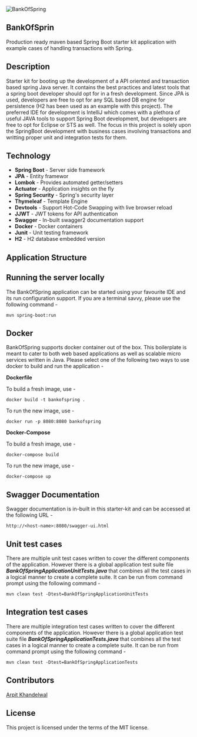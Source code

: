 ![BankOfSpring](https://github.com/SystangoTechnologies/BankOfSpring/blob/master/src/main/resources/images/logo.png)

## BankOfSprin
Production ready maven based Spring Boot starter kit application with example cases of handling transactions with Spring.

## Description
Starter kit for booting up the development of a API oriented and transaction based spring Java server. It contains the best practices and latest tools that a spring boot developer should opt for in a fresh development. Since JPA is used, developers are free to opt for any SQL based DB engine for persistence (H2 has been used as an example with this project). The preferred IDE for development is IntelliJ which comes with a plethora of useful JAVA tools to support Spring Boot development, but developers are free to opt for Eclipse or STS as well. The focus in this project is solely upon the SpringBoot development with business cases involving transactions and writting proper unit and integration tests for them.

## Technology

- **Spring Boot**     - Server side framework
- **JPA**             - Entity framewor
- **Lombok**          - Provides automated getter/setters
- **Actuator**        - Application insights on the fly
- **Spring Security** - Spring's security layer
- **Thymeleaf**       - Template Engine
- **Devtools**        - Support Hot-Code Swapping with live browser reload
- **JJWT**            - JWT tokens for API authentication
- **Swagger**         - In-built swagger2 documentation support
- **Docker**          - Docker containers
- **Junit**           - Unit testing framework
- **H2**              - H2 database embedded version

## Application Structure

## Running the server locally
The BankOfSpring application can be started using your favourite IDE and its run configuration support. If you are a terminal savvy, please use the following command -

````
mvn spring-boot:run
````

## Docker
BankOfSpring supports docker container out of the box. This boilerplate is meant to cater to both web based applications as well as scalable micro services written in Java. Please select one of the following two ways to use docker to build and run the application -

**Dockerfile**

To build a fresh image, use -
````
docker build -t bankofspring .
````
To run the new image, use -
````
docker run -p 8080:8080 bankofspring
````

**Docker-Compose**

To build a fresh image, use -
````
docker-compose build
````
To run the new image, use -
````
docker-compose up
````

## Swagger Documentation
Swagger documentation is in-built in this starter-kit and can be accessed at the following URL -
````
http://<host-name>:8080/swagger-ui.html
````

## Unit test cases
There are multiple unit test cases written to cover the different components of the application. However there is a global application test suite file _**BankOfSpringApplicationUnitTests.java**_ that combines all the test cases in a logical manner to create a complete suite. It can be run from command prompt using the following command -

````
mvn clean test -Dtest=BankOfSpringApplicationUnitTests
````

## Integration test cases
There are multiple integration test cases written to cover the different components of the application. However there is a global application test suite file _**BankOfSpringApplicationTests.java**_ that combines all the test cases in a logical manner to create a complete suite. It can be run from command prompt using the following command -

````
mvn clean test -Dtest=BankOfSpringApplicationTests
````

## Contributors
[Arpit Khandelwal](https://www.linkedin.com/in/arpitkhandelwal1984/)

## License
This project is licensed under the terms of the MIT license.
